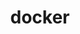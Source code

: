 ---
id: docker
title: docker
description: docker
keywords:
  - Go 
  - Kratos
  - Toolkit
  - Framework
  - Microservices
  - Protobuf
  - gRPC
  - HTTP
---
